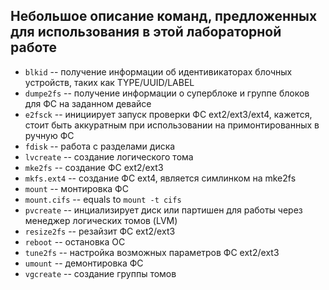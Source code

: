 ## Небольшое описание команд, предложенных для использования в этой лабораторной работе

* ```blkid``` -- получение информации об идентивикаторах блочных устройств, таких как TYPE/UUID/LABEL
* ```dumpe2fs``` --  получение информации о суперблоке и группе блоков для ФС на заданном девайсе
* ```e2fsck``` -- инициирует запуск проверки ФС ext2/ext3/ext4, кажется, стоит быть аккуратным при использовании на примонтированных в ручную ФС
* ```fdisk``` -- работа с разделами диска
* ```lvcreate``` -- создание логического тома
* ```mke2fs``` -- создание ФС ext2/ext3
* ```mkfs.ext4``` -- создание ФС ext4, является симлинком на mke2fs
* ```mount``` --  монтировка ФС
* ```mount.cifs``` -- equals to ```mount -t cifs```
* ```pvcreate``` -- инциализирует диск или партишен для работы через менеджер логических томов (LVM)
* ```resize2fs``` -- резайзит ФС ext2/ext3 
* ```reboot``` -- остановка ОС
* ```tune2fs``` -- настройка возможных параметров ФС ext2/ext3
* ```umount``` -- демонтировка ФС
* ```vgcreate``` -- создание группы томов

